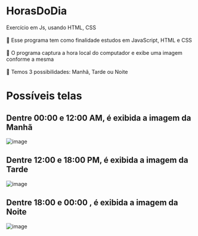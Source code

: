 # HorasDoDia
Exercício em Js, usando HTML, CSS </br>
  </br>
  🔴 Esse programa tem como finalidade estudos em JavaScript, HTML e CSS </br>
  </br>
  🔴 O programa captura a hora local do computador e exibe uma imagem conforme a mesma </br>
  </br>
  🔴 Temos 3 possibilidades: Manhã, Tarde ou Noite
  </br>
# Possíveis telas
## Dentre 00:00 e 12:00 AM, é exibida a imagem da Manhã

![image](https://user-images.githubusercontent.com/84927709/170144059-853e7ce6-0f1a-459c-944d-488a65645df0.png)

## Dentre 12:00 e 18:00 PM, é exibida a imagem da Tarde
![image](https://user-images.githubusercontent.com/84927709/170144028-9d8abd3f-a3c8-416e-8a01-a503c1f815f3.png)

## Dentre 18:00 e 00:00 , é exibida a imagem da Noite
![image](https://user-images.githubusercontent.com/84927709/170143949-dd7effa8-2d4e-4edb-b634-54a41d5d5aa0.png)


